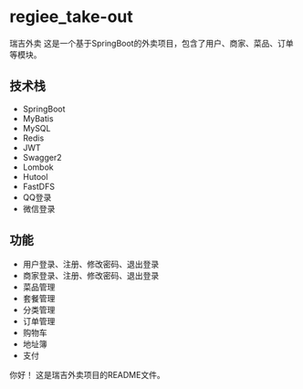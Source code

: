 # regiee_take-out
瑞吉外卖
这是一个基于SpringBoot的外卖项目，包含了用户、商家、菜品、订单等模块。
## 技术栈
- SpringBoot
- MyBatis
- MySQL
- Redis
- JWT
- Swagger2
- Lombok
- Hutool
- FastDFS
- QQ登录
- 微信登录
## 功能
- 用户登录、注册、修改密码、退出登录
- 商家登录、注册、修改密码、退出登录
- 菜品管理
- 套餐管理
- 分类管理
- 订单管理
- 购物车
- 地址簿
- 支付


你好！ 这是瑞吉外卖项目的README文件。